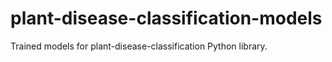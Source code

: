 # plant-disease-classification-models
Trained models for plant-disease-classification Python library.
